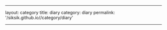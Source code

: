 ---

layout: category
title: diary
category: diary
permalink: '/siksik.github.io//category/diary'

---